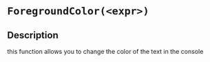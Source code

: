 # `ForegroundColor(<expr>)`

## Description
this function allows you to change the color of the text in the console
